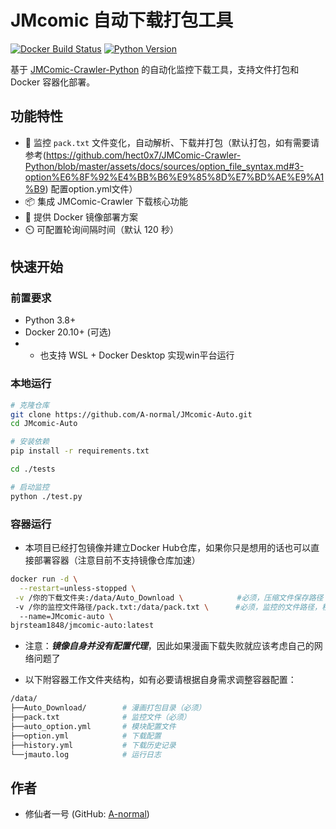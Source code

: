 # JMcomic 自动下载打包工具

[![Docker Build Status](https://img.shields.io/docker/cloud/build/yourusername/jm-auto-downloader)](https://hub.docker.com/r/yourusername/jm-auto-downloader)
[![Python Version](https://img.shields.io/badge/python-3.8%2B-blue)](https://www.python.org/)

基于 [JMComic-Crawler-Python](https://github.com/hect0x7/JMComic-Crawler) 的自动化监控下载工具，支持文件打包和 Docker 容器化部署。

## 功能特性

- 📁 监控 `pack.txt` 文件变化，自动解析、下载并打包（默认打包，如有需要请参考(https://github.com/hect0x7/JMComic-Crawler-Python/blob/master/assets/docs/sources/option_file_syntax.md#3-option%E6%8F%92%E4%BB%B6%E9%85%8D%E7%BD%AE%E9%A1%B9) 配置option.yml文件）
- 📦 集成 JMComic-Crawler 下载核心功能
- 🐳 提供 Docker 镜像部署方案
- ⏲️ 可配置轮询间隔时间（默认 120 秒）

## 快速开始

### 前置要求
- Python 3.8+
- Docker 20.10+ (可选)
- - 也支持 WSL + Docker Desktop 实现win平台运行 

### 本地运行
```bash
# 克隆仓库
git clone https://github.com/A-normal/JMcomic-Auto.git
cd JMcomic-Auto

# 安装依赖
pip install -r requirements.txt

cd ./tests

# 启动监控
python ./test.py
```

### 容器运行
- 本项目已经打包镜像并建立Docker Hub仓库，如果你只是想用的话也可以直接部署容器（注意目前不支持镜像仓库加速）
```bash
docker run -d \
  --restart=unless-stopped \
 -v /你的下载文件夹:/data/Auto_Download \            #必须，压缩文件保存路径
 -v /你的监控文件路径/pack.txt:/data/pack.txt \      #必须，监控的文件路径，程序会从这个文件读取漫画ID
  --name=JMcomic-auto \
bjrsteam1848/jmcomic-auto:latest
```
- 注意：***镜像自身并没有配置代理***，因此如果漫画下载失败就应该考虑自己的网络问题了

- 以下附容器工作文件夹结构，如有必要请根据自身需求调整容器配置：
```bash
/data/
├──Auto_Download/        # 漫画打包目录（必须）
├──pack.txt              # 监控文件（必须）
├──auto_option.yml       # 模块配置文件
├──option.yml            # 下载配置
├──history.yml           # 下载历史记录
└──jmauto.log            # 运行日志
```

## 作者

- 修仙者一号 (GitHub: [A-normal](https://github.com/A-normal))